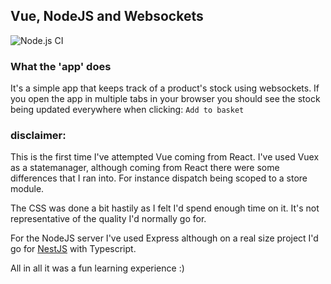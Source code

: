 ## Vue, NodeJS and Websockets

![Node.js CI](https://github.com/dasblitz/ct-vue-websockets/workflows/Node.js%20CI/badge.svg)

### What the 'app' does

It's a simple app that keeps track of a product's stock using websockets. If you open the app in multiple tabs in your browser
you should see the stock being updated everywhere when clicking: `Add to basket`

### disclaimer:

This is the first time I've attempted Vue coming from React. I've used Vuex as a statemanager, although coming from React there were some differences that I ran into. For instance dispatch being scoped to a store module.

The CSS was done a bit hastily as I felt I'd spend enough time on it. It's not representative of the quality I'd normally go for.

For the NodeJS server I've used Express although on a real size project I'd go for [NestJS](https://docs.nestjs.com/) with Typescript.

All in all it was a fun learning experience :)
